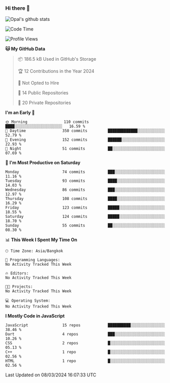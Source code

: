 ### Hi there 👋

![Opal's github stats](https://github-readme-stats.vercel.app/api?username=coolkidneversleep&count_private=true&show_icons=true&theme=radical)


<!--START_SECTION:waka-->
![Code Time](http://img.shields.io/badge/Code%20Time-64%20hrs%2038%20mins-blue)

![Profile Views](http://img.shields.io/badge/Profile%20Views-0-blue)

**🐱 My GitHub Data** 

> 📦 186.5 kB Used in GitHub's Storage 
 > 
> 🏆 12 Contributions in the Year 2024
 > 
> 🚫 Not Opted to Hire
 > 
> 📜 14 Public Repositories 
 > 
> 🔑 20 Private Repositories 
 > 
**I'm an Early 🐤** 

```text
🌞 Morning                110 commits         ████░░░░░░░░░░░░░░░░░░░░░   16.59 % 
🌆 Daytime                350 commits         █████████████░░░░░░░░░░░░   52.79 % 
🌃 Evening                152 commits         ██████░░░░░░░░░░░░░░░░░░░   22.93 % 
🌙 Night                  51 commits          ██░░░░░░░░░░░░░░░░░░░░░░░   07.69 % 
```
📅 **I'm Most Productive on Saturday** 

```text
Monday                   74 commits          ███░░░░░░░░░░░░░░░░░░░░░░   11.16 % 
Tuesday                  93 commits          ████░░░░░░░░░░░░░░░░░░░░░   14.03 % 
Wednesday                86 commits          ███░░░░░░░░░░░░░░░░░░░░░░   12.97 % 
Thursday                 108 commits         ████░░░░░░░░░░░░░░░░░░░░░   16.29 % 
Friday                   123 commits         █████░░░░░░░░░░░░░░░░░░░░   18.55 % 
Saturday                 124 commits         █████░░░░░░░░░░░░░░░░░░░░   18.70 % 
Sunday                   55 commits          ██░░░░░░░░░░░░░░░░░░░░░░░   08.30 % 
```


📊 **This Week I Spent My Time On** 

```text
🕑︎ Time Zone: Asia/Bangkok

💬 Programming Languages: 
No Activity Tracked This Week

🔥 Editors: 
No Activity Tracked This Week

🐱‍💻 Projects: 
No Activity Tracked This Week

💻 Operating System: 
No Activity Tracked This Week
```

**I Mostly Code in JavaScript** 

```text
JavaScript               15 repos            ██████████░░░░░░░░░░░░░░░   38.46 % 
Dart                     4 repos             ███░░░░░░░░░░░░░░░░░░░░░░   10.26 % 
CSS                      2 repos             █░░░░░░░░░░░░░░░░░░░░░░░░   05.13 % 
C++                      1 repo              █░░░░░░░░░░░░░░░░░░░░░░░░   02.56 % 
HTML                     1 repo              █░░░░░░░░░░░░░░░░░░░░░░░░   02.56 % 
```




 Last Updated on 08/03/2024 16:07:33 UTC
<!--END_SECTION:waka-->
